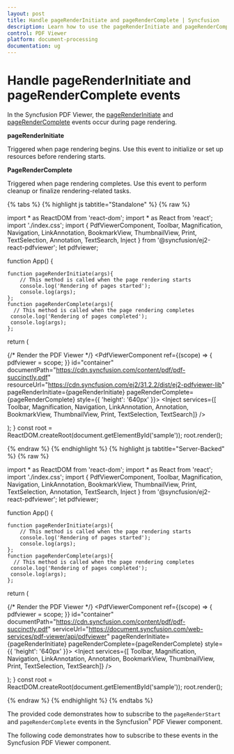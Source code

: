 ```yaml
---
layout: post
title: Handle pageRenderInitiate and pageRenderComplete | Syncfusion
description: Learn how to use the pageRenderInitiate and pageRenderComplete events in the Syncfusion React PDF Viewer during page rendering.
control: PDF Viewer
platform: document-processing
documentation: ug
---
```


# Handle pageRenderInitiate and pageRenderComplete events

In the Syncfusion PDF Viewer, the [pageRenderInitiate](https://ej2.syncfusion.com/react/documentation/api/pdfviewer/#pagerenderinitiate) and [pageRenderComplete](https://ej2.syncfusion.com/react/documentation/api/pdfviewer/#pagerendercomplete) events occur during page rendering.

**pageRenderInitiate**

Triggered when page rendering begins. Use this event to initialize or set up resources before rendering starts.

**PageRenderComplete**

Triggered when page rendering completes. Use this event to perform cleanup or finalize rendering-related tasks.

{% tabs %}
{% highlight js tabtitle="Standalone" %}
{% raw %}

import * as ReactDOM from 'react-dom';
import * as React from 'react';
import './index.css';
import { PdfViewerComponent, Toolbar, Magnification, Navigation, LinkAnnotation, BookmarkView,
         ThumbnailView, Print, TextSelection, Annotation, TextSearch, Inject } from '@syncfusion/ej2-react-pdfviewer';
let pdfviewer;

function App() {

    function pageRenderInitiate(args){
        // This method is called when the page rendering starts
        console.log('Rendering of pages started');
        console.log(args);
    };
    function pageRenderComplete(args){
      // This method is called when the page rendering completes
     console.log('Rendering of pages completed');
     console.log(args);
    };
  return (<div>
    <div className='control-section'>
     {/* Render the PDF Viewer */}
      <PdfViewerComponent
        ref={(scope) => { pdfviewer = scope; }}
        id="container"
        documentPath="https://cdn.syncfusion.com/content/pdf/pdf-succinctly.pdf"
        resourceUrl="https://cdn.syncfusion.com/ej2/31.2.2/dist/ej2-pdfviewer-lib"
        pageRenderInitiate={pageRenderInitiate}
        pageRenderComplete={pageRenderComplete}
        style={{ 'height': '640px' }}>
              <Inject services={[ Toolbar, Magnification, Navigation, LinkAnnotation, Annotation,
                                  BookmarkView, ThumbnailView, Print, TextSelection, TextSearch]} />
      </PdfViewerComponent>
    </div>
  </div>
  );
}
const root = ReactDOM.createRoot(document.getElementById('sample'));
root.render(<App />);

{% endraw %}
{% endhighlight %}
{% highlight js tabtitle="Server-Backed" %}
{% raw %}

import * as ReactDOM from 'react-dom';
import * as React from 'react';
import './index.css';
import { PdfViewerComponent, Toolbar, Magnification, Navigation, LinkAnnotation, BookmarkView,
         ThumbnailView, Print, TextSelection, Annotation, TextSearch, Inject } from '@syncfusion/ej2-react-pdfviewer';
let pdfviewer;

function App() {

    function pageRenderInitiate(args){
        // This method is called when the page rendering starts
        console.log('Rendering of pages started');
        console.log(args);
    };
    function pageRenderComplete(args){
      // This method is called when the page rendering completes
     console.log('Rendering of pages completed');
     console.log(args);
    };
  return (<div>
    <div className='control-section'>
     {/* Render the PDF Viewer */}
      <PdfViewerComponent
        ref={(scope) => { pdfviewer = scope; }}
        id="container"
        documentPath="https://cdn.syncfusion.com/content/pdf/pdf-succinctly.pdf"
        serviceUrl="https://document.syncfusion.com/web-services/pdf-viewer/api/pdfviewer"
        pageRenderInitiate={pageRenderInitiate}
        pageRenderComplete={pageRenderComplete}
        style={{ 'height': '640px' }}>
              <Inject services={[ Toolbar, Magnification, Navigation, LinkAnnotation, Annotation,
                                  BookmarkView, ThumbnailView, Print, TextSelection, TextSearch]} />
      </PdfViewerComponent>
    </div>
  </div>
  );
}
const root = ReactDOM.createRoot(document.getElementById('sample'));
root.render(<App />);

{% endraw %}
{% endhighlight %}
{% endtabs %}

The provided code demonstrates how to subscribe to the `pageRenderStart` and `pageRenderComplete` events in the Syncfusion<sup style="font-size:70%">&reg;</sup> PDF Viewer component.

The following code demonstrates how to subscribe to these events in the Syncfusion PDF Viewer component.